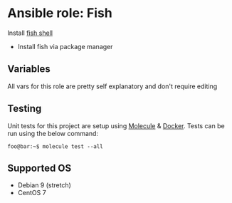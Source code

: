 # Ansible role: Fish

Install [fish shell](https://fishshell.com/)

* Install fish via package manager

## Variables

All vars for this role are pretty self explanatory and don't require editing

## Testing

Unit tests for this project are setup using [Molecule](https://molecule.readthedocs.io/en/stable/) & [Docker](https://www.docker.com/).
Tests can be run using the below command:

```console
foo@bar:~$ molecule test --all
```

## Supported OS

- Debian 9 (stretch)
- CentOS 7
